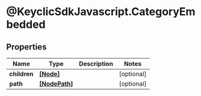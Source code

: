 # @KeyclicSdkJavascript.CategoryEmbedded

## Properties
Name | Type | Description | Notes
------------ | ------------- | ------------- | -------------
**children** | [**[Node]**](Node.md) |  | [optional] 
**path** | [**[NodePath]**](NodePath.md) |  | [optional] 


